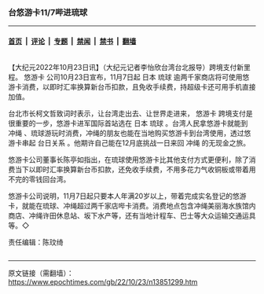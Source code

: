 ### 台悠游卡11/7哔进琉球

---

#### [首页](../../../..?n13851299) &nbsp;|&nbsp; [评论](../../../../../epoch-comment?n13851299) &nbsp;|&nbsp; [专题](../../../../../epoch-special?n13851299) &nbsp;|&nbsp; [禁闻](../../../../../epoch-news?n13851299) &nbsp;|&nbsp; [禁书](../../../../../books?n13851299) &nbsp;|&nbsp; [翻墙](https://github.com/gfw-breaker/nogfw/blob/master/README.md?n13851299)


<div class="column" id="artbody" itemprop="articleBody">
 <!-- article content begin -->
 <p>
  【大纪元2022年10月23日讯】（大纪元记者李怡欣台湾台北报导）跨境支付新里程。
  <ok href="https://www.epochtimes.com/gb/tag/%E6%82%A0%E6%B8%B8%E5%8D%A1.html">
   悠游卡
  </ok>
  公司10月23日宣布，11月7日起
  <ok href="https://www.epochtimes.com/gb/tag/%E6%97%A5%E6%9C%AC.html">
   日本
  </ok>
  <ok href="https://www.epochtimes.com/gb/tag/%E7%90%89%E7%90%83.html">
   琉球
  </ok>
  逾两千家商店将可使用悠游卡消费，以即时汇率换算新台币扣款，且免收手续费，持超级卡还可用手机直接加值。
 </p>
 <p>
  台北市长柯文哲致词时表示，让台湾走出去、让世界走进来，
  <ok href="https://www.epochtimes.com/gb/tag/%E6%82%A0%E6%B8%B8%E5%8D%A1.html">
   悠游卡
  </ok>
  跨境支付是很重要的一步，悠游卡进军国际首站选在
  <ok href="https://www.epochtimes.com/gb/tag/%E6%97%A5%E6%9C%AC.html">
   日本
  </ok>
  <ok href="https://www.epochtimes.com/gb/tag/%E7%90%89%E7%90%83.html">
   琉球
  </ok>
  。台湾人民拿悠游卡就能到
  <ok href="https://www.epochtimes.com/gb/tag/%E5%86%B2%E7%BB%B3.html">
   冲绳
  </ok>
  、琉球游玩时消费，冲绳的朋友也能在当地购买悠游卡到台湾使用，透过悠游卡串起
  <ok href="https://www.epochtimes.com/gb/tag/%E5%8F%B0%E6%97%A5%E5%85%B3%E7%B3%BB.html">
   台日关系
  </ok>
  。他期许自己能在12月底挑战一日来回
  <ok href="https://www.epochtimes.com/gb/tag/%E5%86%B2%E7%BB%B3.html">
   冲绳
  </ok>
  的无现金之旅。
 </p>
 <p>
  悠游卡公司董事长陈亭如指出，在琉球使用悠游卡比其他支付方式更便利，除了消费当下以即时汇率换算新台币扣款，还免收手续费，不用多花力气收铜板或带着用不完的零钱回台湾。
 </p>
 <p>
  悠游卡公司说明，11月7日起只要本人年满20岁以上，带着完成实名登记的悠游卡，就能在琉球、冲绳超过两千家店哔卡消费。消费地点包含冲绳美丽海水族馆内商店、冲绳许田休息站、坂下水产等，还有当地计程车、巴士等大众运输交通运具等。◇
 </p>
 <p>
  责任编辑：陈玟绮
 </p>
 <!-- article content end -->
</div>


<img src='http://gfw-breaker.win/epoch-news/pages/ncid1349361/n13851299.md' width='0px' height='0px'/>

---

原文链接（需翻墙）：https://www.epochtimes.com/gb/22/10/23/n13851299.htm